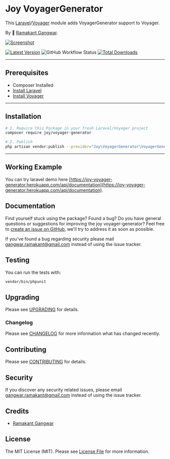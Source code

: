 # Joy VoyagerGenerator

This [Laravel](https://laravel.com/)/[Voyager](https://voyager.devdojo.com/) module adds VoyagerGenerator support to Voyager.

By 🐼 [Ramakant Gangwar](https://github.com/rxcod9).

[![Screenshot](https://raw.githubusercontent.com/rxcod9/joy-voyager-generator/main/cover.jpg)](https://joy-voyager-generator.herokuapp.com)

[![Latest Version](https://img.shields.io/github/v/release/rxcod9/joy-voyager-generator?style=flat-square)](https://github.com/rxcod9/joy-voyager-generator/releases)
![GitHub Workflow Status](https://img.shields.io/github/workflow/status/rxcod9/joy-voyager-generator/run-tests?label=tests)
[![Total Downloads](https://img.shields.io/packagist/dt/joy/voyager-generator.svg?style=flat-square)](https://packagist.org/packages/joy/voyager-generator)

---

## Prerequisites

*   Composer Installed
*   [Install Laravel](https://laravel.com/docs/installation)
*   [Install Voyager](https://github.com/the-control-group/voyager)

---

## Installation

```bash
# 1. Require this Package in your fresh Laravel/Voyager project
composer require joy/voyager-generator

# 2. Publish
php artisan vendor:publish --provider="Joy\VoyagerGenerator\VoyagerGeneratorServiceProvider" --force
```

---

<!-- ## Usage

Installation generates.

--- -->

<!-- ## Views Customization

In order to override views delivered by Voyager DataTable, copy contents from ``vendor/joy/voyager-generator/resources/views`` to the ``views/vendor/joy-voyager-generator`` directory of your Laravel installation. -->

## Working Example

You can try laravel demo here [https://joy-voyager-generator.herokuapp.com/api/documentation](https://joy-voyager-generator.herokuapp.com/api/documentation).

## Documentation

Find yourself stuck using the package? Found a bug? Do you have general questions or suggestions for improving the joy voyager-generator? Feel free to [create an issue on GitHub](https://github.com/rxcod9/joy-voyager-generator/issues), we'll try to address it as soon as possible.

If you've found a bug regarding security please mail [gangwar.ramakant@gmail.com](mailto:gangwar.ramakant@gmail.com) instead of using the issue tracker.

## Testing

You can run the tests with:

```bash
vendor/bin/phpunit
```

## Upgrading

Please see [UPGRADING](UPGRADING.md) for details.

### Changelog

Please see [CHANGELOG](CHANGELOG.md) for more information what has changed recently.

## Contributing

Please see [CONTRIBUTING](CONTRIBUTING.md) for details.

## Security

If you discover any security related issues, please email [gangwar.ramakant@gmail.com](mailto:gangwar.ramakant@gmail.com) instead of using the issue tracker.

## Credits

- [Ramakant Gangwar](https://github.com/rxcod9)

## License

The MIT License (MIT). Please see [License File](LICENSE.md) for more information.
